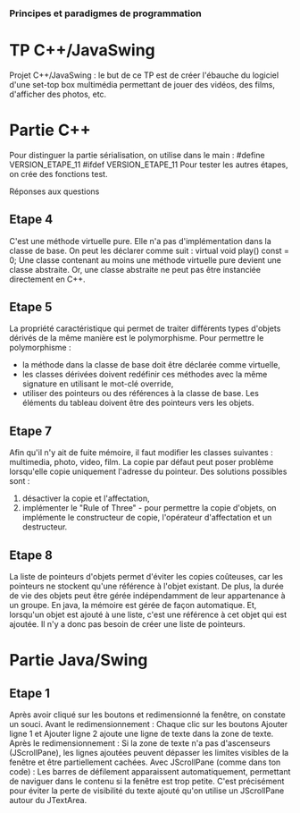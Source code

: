 ### **Principes et paradigmes de programmation**

# TP C++/JavaSwing

Projet C++/JavaSwing :
le but de ce TP est de créer l'ébauche du logiciel d'une set-top box multimédia permettant de jouer des vidéos, des films, d'afficher des photos, etc.

# Partie C++

Pour distinguer la partie sérialisation, on utilise dans le main :
#define VERSION_ETAPE_11
#ifdef VERSION_ETAPE_11 
Pour tester les autres étapes, on crée des fonctions test.

Réponses aux questions
## Etape 4
C'est une méthode virtuelle pure. Elle n'a pas d'implémentation dans la classe de base.
On peut les déclarer comme suit :
virtual void play() const = 0;
Une classe contenant au moins une méthode virtuelle pure devient une classe abstraite. Or, une classe abstraite ne peut pas être instanciée directement en C++.

## Etape 5
La propriété caractéristique qui permet de traiter différents types d'objets dérivés de la même manière est le polymorphisme.
Pour permettre le polymorphisme :
- la méthode dans la classe de base doit être déclarée comme virtuelle,
- les classes dérivées doivent redéfinir ces méthodes avec la même signature en utilisant le mot-clé override,
- utiliser des pointeurs ou des références à la classe de base.
Les éléments du tableau doivent être des pointeurs vers les objets.

## Etape 7
Afin qu'il n'y ait de fuite mémoire, il faut modifier les classes suivantes : multimedia, photo, video, film.
La copie par défaut peut poser problème lorsqu'elle copie uniquement l'adresse du pointeur.
Des solutions possibles sont :
1) désactiver la copie et l'affectation,
2) implémenter le "Rule of Three" - pour permettre la copie d'objets, on implémente le constructeur de copie, l'opérateur d'affectation et un destructeur.

## Etape 8
La liste de pointeurs d'objets permet d'éviter les copies coûteuses, car les pointeurs ne stockent qu'une référence à l'objet existant. 
De plus, la durée de vie des objets peut être gérée indépendamment de leur appartenance à un groupe.
En java, la mémoire est gérée de façon automatique. Et, lorsqu'un objet est ajouté à une liste, c'est une référence à cet objet qui est ajoutée. 
Il n'y a donc pas besoin de créer une liste de pointeurs.


# Partie Java/Swing

## Etape 1
Après avoir cliqué sur les boutons et redimensionné la fenêtre, on constate un souci.
Avant le redimensionnement : Chaque clic sur les boutons Ajouter ligne 1 et Ajouter ligne 2 ajoute une ligne de texte dans la zone de texte.
Après le redimensionnement : Si la zone de texte n'a pas d'ascenseurs (JScrollPane), les lignes ajoutées peuvent dépasser les limites visibles de la fenêtre et être partiellement cachées.
Avec JScrollPane (comme dans ton code) : Les barres de défilement apparaissent automatiquement, permettant de naviguer dans le contenu si la fenêtre est trop petite.
C'est précisément pour éviter la perte de visibilité du texte ajouté qu'on utilise un JScrollPane autour du JTextArea.
